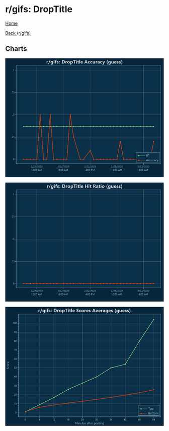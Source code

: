 # r/gifs: DropTitle

[Home](../../index.md)

[Back (r/gifs)](../guess_gifs.md)

## Charts

![r/gifs R² (guess)](../../images/models/guess_gifs_DropTitle_Accuracy.png "r/gifs R² (guess)")

![r/gifs Hit Ratio (guess)](../../images/models/guess_gifs_DropTitle_HitRatio.png "r/gifs Hit Ratio (guess)")

![r/gifs Score Averages (guess)](../../images/models/guess_gifs_DropTitle_Scores.png "r/gifs Score Averages (guess)")

